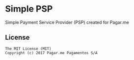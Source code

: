 # Simple PSP

Simple Payment Service Provider (PSP) created for Pagar.me

## License

```
The MIT License (MIT)
Copyright (c) 2017 Pagar.me Pagamentos S/A
```
